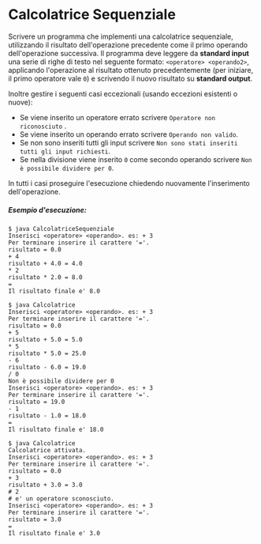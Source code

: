 # Calcolatrice Sequenziale

Scrivere un programma che implementi una calcolatrice sequenziale, utilizzando il risultato dell'operazione precedente come il primo operando dell'operazione successiva. 
Il programma deve leggere da **standard input** una serie di righe di testo nel seguente formato: `<operatore> <operando2>`, applicando l'operazione al risultato ottenuto precedentemente (per iniziare, il primo operatore vale `0`) e scrivendo il nuovo risultato su **standard output**.

Inoltre gestire i seguenti casi eccezionali (usando eccezioni esistenti o nuove):
* Se viene inserito un operatore errato scrivere `Operatore non riconosciuto` .
* Se viene inserito un operando errato scrivere `Operando non valido`.
* Se non sono inseriti tutti gli input scrivere `Non sono stati inseriti tutti gli input richiesti`.
* Se nella divisione viene inserito `0` come secondo operando scrivere `Non è possibile dividere per 0`.

In tutti i casi proseguire l'esecuzione chiedendo nuovamente l'inserimento dell'operazione.

##### Esempio d'esecuzione:

```text
$ java CalcolatriceSequenziale
Inserisci <operatore> <operando>. es: + 3
Per terminare inserire il carattere '='.
risultato = 0.0
+ 4 
risultato + 4.0 = 4.0
* 2
risultato * 2.0 = 8.0
=
Il risultato finale e' 8.0

$ java Calcolatrice
Inserisci <operatore> <operando>. es: + 3
Per terminare inserire il carattere '='.
risultato = 0.0
+ 5
risultato + 5.0 = 5.0
* 5
risultato * 5.0 = 25.0
- 6
risultato - 6.0 = 19.0
/ 0
Non è possibile dividere per 0
Inserisci <operatore> <operando>. es: + 3
Per terminare inserire il carattere '='.
risultato = 19.0
- 1
risultato - 1.0 = 18.0
=
Il risultato finale e' 18.0

$ java Calcolatrice
Calcolatrice attivata.
Inserisci <operatore> <operando>. es: + 3
Per terminare inserire il carattere '='.
risultato = 0.0
+ 3
risultato + 3.0 = 3.0
# 2
# e' un operatore sconosciuto.
Inserisci <operatore> <operando>. es: + 3
Per terminare inserire il carattere '='.
risultato = 3.0
=
Il risultato finale e' 3.0
```

